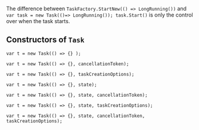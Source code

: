 The difference between `TaskFactory.StartNew(() => LongRunning())` and `var task = new Task(()=> LongRunning()); task.Start()` is only the control over when the task starts.

## Constructors of `Task`

`var t = new Task(() => {} );`

`var t = new Task(() => {}, cancellationToken);`

`var t = new Task(() => {}, taskCreationOptions);`

`var t = new Task(() => {}, state);`

`var t = new Task(() => {}, state, cancellationToken);`

`var t = new Task(() => {}, state, taskCreationOptions);`

`var t = new Task(() => {}, state, cancellationToken, taskCreationOptions);`
